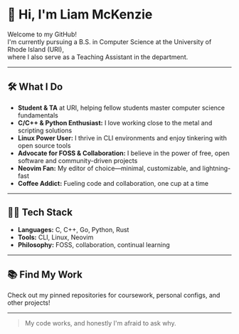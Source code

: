 # 👋 Hi, I'm Liam McKenzie

Welcome to my GitHub!  
I'm currently pursuing a B.S. in Computer Science at the University of Rhode Island (URI),  
where I also serve as a Teaching Assistant in the department.

---

## 🛠️ What I Do

- **Student & TA** at URI, helping fellow students master computer science fundamentals
- **C/C++ & Python Enthusiast:** I love working close to the metal and scripting solutions
- **Linux Power User:** I thrive in CLI environments and enjoy tinkering with open source tools
- **Advocate for FOSS & Collaboration:** I believe in the power of free, open software and community-driven projects
- **Neovim Fan:** My editor of choice—minimal, customizable, and lightning-fast
- **Coffee Addict:** Fueling code and collaboration, one cup at a time

---

## 🧑‍💻 Tech Stack

- **Languages:** C, C++, Go, Python, Rust
- **Tools:** CLI, Linux, Neovim
- **Philosophy:** FOSS, collaboration, continual learning

---

## 📚 Find My Work

Check out my pinned repositories for coursework, personal configs, and other projects!

---

> My code works, and honestly I'm afraid to ask why.
